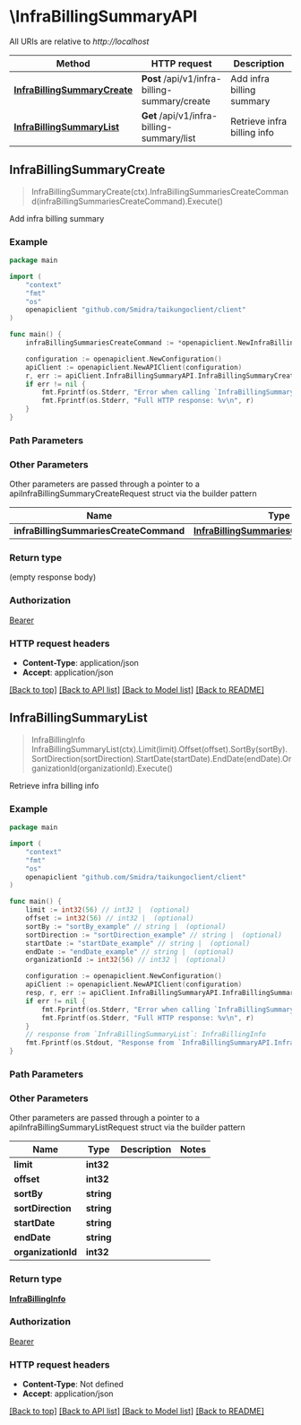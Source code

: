 # \InfraBillingSummaryAPI

All URIs are relative to *http://localhost*

Method | HTTP request | Description
------------- | ------------- | -------------
[**InfraBillingSummaryCreate**](InfraBillingSummaryAPI.md#InfraBillingSummaryCreate) | **Post** /api/v1/infra-billing-summary/create | Add infra billing summary
[**InfraBillingSummaryList**](InfraBillingSummaryAPI.md#InfraBillingSummaryList) | **Get** /api/v1/infra-billing-summary/list | Retrieve infra billing info



## InfraBillingSummaryCreate

> InfraBillingSummaryCreate(ctx).InfraBillingSummariesCreateCommand(infraBillingSummariesCreateCommand).Execute()

Add infra billing summary

### Example

```go
package main

import (
    "context"
    "fmt"
    "os"
    openapiclient "github.com/Smidra/taikungoclient/client"
)

func main() {
    infraBillingSummariesCreateCommand := *openapiclient.NewInfraBillingSummariesCreateCommand() // InfraBillingSummariesCreateCommand |  (optional)

    configuration := openapiclient.NewConfiguration()
    apiClient := openapiclient.NewAPIClient(configuration)
    r, err := apiClient.InfraBillingSummaryAPI.InfraBillingSummaryCreate(context.Background()).InfraBillingSummariesCreateCommand(infraBillingSummariesCreateCommand).Execute()
    if err != nil {
        fmt.Fprintf(os.Stderr, "Error when calling `InfraBillingSummaryAPI.InfraBillingSummaryCreate``: %v\n", err)
        fmt.Fprintf(os.Stderr, "Full HTTP response: %v\n", r)
    }
}
```

### Path Parameters



### Other Parameters

Other parameters are passed through a pointer to a apiInfraBillingSummaryCreateRequest struct via the builder pattern


Name | Type | Description  | Notes
------------- | ------------- | ------------- | -------------
 **infraBillingSummariesCreateCommand** | [**InfraBillingSummariesCreateCommand**](InfraBillingSummariesCreateCommand.md) |  | 

### Return type

 (empty response body)

### Authorization

[Bearer](../README.md#Bearer)

### HTTP request headers

- **Content-Type**: application/json
- **Accept**: application/json

[[Back to top]](#) [[Back to API list]](../README.md#documentation-for-api-endpoints)
[[Back to Model list]](../README.md#documentation-for-models)
[[Back to README]](../README.md)


## InfraBillingSummaryList

> InfraBillingInfo InfraBillingSummaryList(ctx).Limit(limit).Offset(offset).SortBy(sortBy).SortDirection(sortDirection).StartDate(startDate).EndDate(endDate).OrganizationId(organizationId).Execute()

Retrieve infra billing info

### Example

```go
package main

import (
    "context"
    "fmt"
    "os"
    openapiclient "github.com/Smidra/taikungoclient/client"
)

func main() {
    limit := int32(56) // int32 |  (optional)
    offset := int32(56) // int32 |  (optional)
    sortBy := "sortBy_example" // string |  (optional)
    sortDirection := "sortDirection_example" // string |  (optional)
    startDate := "startDate_example" // string |  (optional)
    endDate := "endDate_example" // string |  (optional)
    organizationId := int32(56) // int32 |  (optional)

    configuration := openapiclient.NewConfiguration()
    apiClient := openapiclient.NewAPIClient(configuration)
    resp, r, err := apiClient.InfraBillingSummaryAPI.InfraBillingSummaryList(context.Background()).Limit(limit).Offset(offset).SortBy(sortBy).SortDirection(sortDirection).StartDate(startDate).EndDate(endDate).OrganizationId(organizationId).Execute()
    if err != nil {
        fmt.Fprintf(os.Stderr, "Error when calling `InfraBillingSummaryAPI.InfraBillingSummaryList``: %v\n", err)
        fmt.Fprintf(os.Stderr, "Full HTTP response: %v\n", r)
    }
    // response from `InfraBillingSummaryList`: InfraBillingInfo
    fmt.Fprintf(os.Stdout, "Response from `InfraBillingSummaryAPI.InfraBillingSummaryList`: %v\n", resp)
}
```

### Path Parameters



### Other Parameters

Other parameters are passed through a pointer to a apiInfraBillingSummaryListRequest struct via the builder pattern


Name | Type | Description  | Notes
------------- | ------------- | ------------- | -------------
 **limit** | **int32** |  | 
 **offset** | **int32** |  | 
 **sortBy** | **string** |  | 
 **sortDirection** | **string** |  | 
 **startDate** | **string** |  | 
 **endDate** | **string** |  | 
 **organizationId** | **int32** |  | 

### Return type

[**InfraBillingInfo**](InfraBillingInfo.md)

### Authorization

[Bearer](../README.md#Bearer)

### HTTP request headers

- **Content-Type**: Not defined
- **Accept**: application/json

[[Back to top]](#) [[Back to API list]](../README.md#documentation-for-api-endpoints)
[[Back to Model list]](../README.md#documentation-for-models)
[[Back to README]](../README.md)

